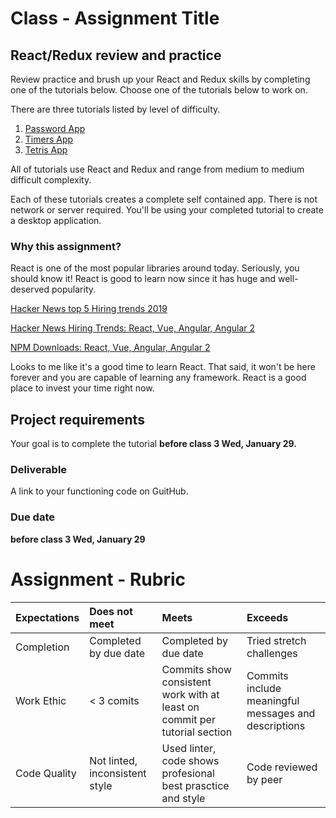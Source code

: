 # Class - Assignment Title 

## React/Redux review and practice

Review practice and brush up your React and Redux skills by completing one of the tutorials below. Choose one of the tutorials below to work on. 

There are three tutorials listed by level of difficulty. 

1. [Password App](https://github.com/MakeSchool-Tutorials/web-7-react-redux-passwords-app)
2. [Timers App](https://github.com/MakeSchool-Tutorials/web-7-react-redux-timers-app)
3. [Tetris App](https://github.com/MakeSchool-Tutorials/web-7-react-redux-tetris-app)

All of tutorials use React and Redux and range from medium to medium difficult complexity. 

Each of these tutorials creates a complete self contained app. There is not network or server required. You'll be using your completed tutorial to create a desktop application. 

### Why this assignment?

React is one of the most popular libraries around today. Seriously, you should know it! React is good to learn now since it has huge and well-deserved popularity.

[Hacker News top 5 Hiring trends 2019](https://www.hntrends.com/2019/oct-no-sign-of-react-falling-back.html?compare=React&compare=Vue&compare=Angular&compare=)

[Hacker News Hiring Trends: React, Vue, Angular, Angular 2](https://www.hntrends.com/2019/oct-no-sign-of-react-falling-back.html?compare=AngularJS&compare=Ember&compare=React&compare=Vue)

[NPM Downloads: React, Vue, Angular, Angular 2](https://npm-stat.com/charts.html?package=react&package=vue&package=angular&package=angular%202&from=2016-06-01&to=2018-05-31)

Looks to me like it's a good time to learn React. That said, it won't be here forever and you are capable of learning any framework. React is a good place to invest your time right now. 

## Project requirements

Your goal is to complete the tutorial **before class 3 Wed, January 29.**

### Deliverable

A link to your functioning code on GuitHub. 

### Due date

**before class 3 Wed, January 29**

# Assignment - Rubric 

| Expectations | Does not meet | Meets | Exceeds |
|:-------------|:--------------|:------|:--------|
| Completion | Completed by due date | Completed by due date | Tried stretch challenges |
| Work Ethic | < 3 comits | Commits show consistent work with at least on commit per tutorial section | Commits include meaningful messages and descriptions |
| Code Quality | Not linted, inconsistent style | Used linter, code shows profesional best prasctice and style | Code reviewed by peer |

